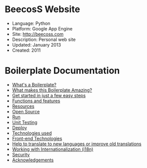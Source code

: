 BeecosS Website
===============

+ Language: Python
+ Platform: Google App Engine
+ Site: http://beecoss.com
+ Description: Personal web site
+ Updated: January 2013
+ Created: 2011




Boilerplate Documentation
=========================

- [What's a Boilerplate?](README_boilerplate.md#whats-a-boilerplate)
- [What makes this Boilerplate Amazing?](README_boilerplate.md#what-makes-this-boilerplate-amazing)
- [Get started in just a few easy steps](README_boilerplate.md#get-started-in-just-a-few-easy-steps)
- [Functions and features](README_boilerplate.md#functions-and-features)
- [Resources](README_boilerplate.md#resources)
- [Open Source](README_boilerplate.md#open-source)
- [Run](README_boilerplate.md#run)
- [Unit Testing](README_boilerplate.md#unit-testing)
- [Deploy](README_boilerplate.md#deploy)
- [Technologies used](README_boilerplate.md#technologies-used)
- [Front-end Technologies](README_boilerplate.md#front-end-technologies)
- [Help to translate to new languages or improve old translations](README_boilerplate.md#help-to-translate-to-new-languages-or-improve-old-translations)
- [Working with Internationalization (i18n)](README_boilerplate.md#working-with-internationalization-i18n)
- [Security](README_boilerplate.md#security)
- [Acknowledgements](README_boilerplate.md#acknowledgements)